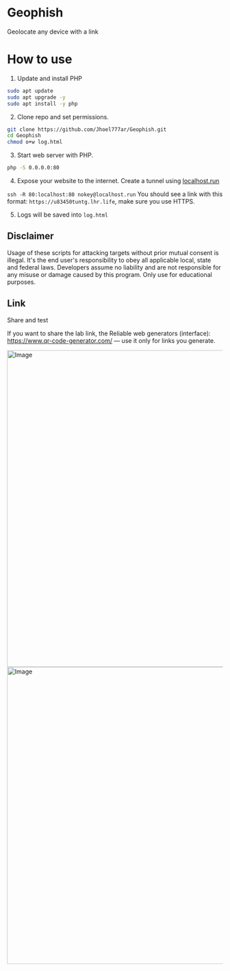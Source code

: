 
# Geophish
Geolocate any device with a link
# How to use
1.  Update and install PHP
```bash
sudo apt update
sudo apt upgrade -y
sudo apt install -y php 
```
2. Clone repo and set permissions.
```bash
git clone https://github.com/Jhoel777ar/Geophish.git
cd Geophish
chmod o+w log.html
```
3. Start web server with PHP.
```bash
php -S 0.0.0.0:80
```
4. Expose your website to the internet.
Create a tunnel using [localhost.run](http://localhost.run/)

`ssh -R 80:localhost:80 nokey@localhost.run`
You should see a link with this format: `https://u83450tuntg.lhr.life`, make sure you use HTTPS.

5. Logs will be saved into `log.html`

## Disclaimer
Usage of these scripts for attacking targets without prior mutual consent is illegal. It's the end user's responsibility to obey all applicable local, state and federal laws. Developers assume no liability and are not responsible for any misuse or damage caused by this program. Only use for educational purposes.


## Link

Share and test

If you want to share the lab link, the
Reliable web generators (interface): https://www.qr-code-generator.com/ — use it only for links you generate.

<img width="1321" height="739" alt="Image" src="https://github.com/user-attachments/assets/c6b6ccf2-64ac-47e7-b265-e1293471a9d7" />
<img width="1210" height="693" alt="Image" src="https://github.com/user-attachments/assets/b4dc21e2-dde0-4645-abbb-2c162a2ce3fb" />

